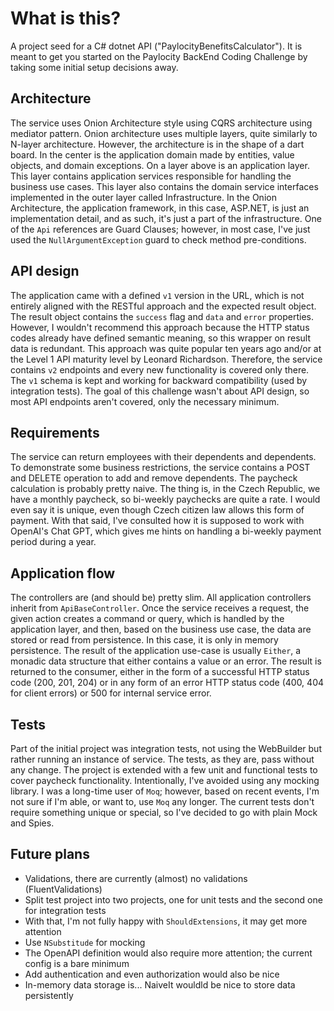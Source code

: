 # What is this?

A project seed for a C# dotnet API ("PaylocityBenefitsCalculator"). 
It is meant to get you started on the Paylocity BackEnd Coding Challenge by taking some initial setup decisions away.

## Architecture
The service uses Onion Architecture style using CQRS architecture using mediator pattern.
Onion architecture uses multiple layers, quite similarly to N-layer architecture. However, the architecture is in the shape of a dart board.
In the center is the application domain made by entities, value objects, and domain exceptions.
On a layer above is an application layer. This layer contains application services responsible for handling the business use cases.
This layer also contains the domain service interfaces implemented in the outer layer called Infrastructure.
In the Onion Architecture, the application framework, in this case, ASP.NET, is just an implementation detail, and as such, it's just a part of the infrastructure.
One of the `Api` references are Guard Clauses; however, in most case, I've just used the `NullArgumentException` guard to check method pre-conditions.

## API design
The application came with a defined `v1` version in the URL, which is not entirely aligned with the RESTful approach and the expected result object.
The result object contains the `success` flag and `data` and `error` properties. However, I wouldn't recommend this approach because the HTTP status codes
already have defined semantic meaning, so this wrapper on result data is redundant.
This approach was quite popular ten years ago and/or at the Level 1 API maturity level by Leonard Richardson.
Therefore, the service contains `v2` endpoints and every new functionality is covered only there.
The `v1` schema is kept and working for backward compatibility (used by integration tests).
The goal of this challenge wasn't about API design, so most API endpoints aren't covered, only the necessary minimum.

## Requirements
The service can return employees with their dependents and dependents. To demonstrate some business restrictions, the service
contains a POST and DELETE operation to add and remove dependents. The paycheck calculation is probably pretty naive. The thing is, in the Czech Republic, we have a monthly paycheck, so bi-weekly paychecks are quite a rate. I would even say it is unique, even though Czech citizen law allows this form of payment.
With that said, I've consulted how it is supposed to work with OpenAI's Chat GPT, which gives me hints on handling a bi-weekly payment period during a year.

## Application flow
The controllers are (and should be) pretty slim. All application controllers inherit from `ApiBaseController`. Once the service receives a request,
the given action creates a command or query, which is handled by the application layer, and then, based on the business use case, the data are stored or read from
persistence. In this case, it is only in memory persistence. The result of the application use-case is usually `Either`, a monadic data structure that either contains a value or an error.
The result is returned to the consumer, either in the form of a successful HTTP status code (200, 201, 204) or in any form of an error HTTP status code (400, 404 for client errors) or 500 for internal service error.

## Tests
Part of the initial project was integration tests, not using the WebBuilder but rather running an instance of service.
The tests, as they are, pass without any change. The project is extended with a few unit and functional tests to cover paycheck functionality.
Intentionally, I've avoided using any mocking library. I was a long-time user of `Moq`; however, based on recent events, I'm not sure if I'm able,
or want to, use `Moq` any longer.
The current tests don't require something unique or special, so I've decided to go with plain Mock and Spies.

## Future plans
- Validations, there are currently (almost) no validations (FluentValidations)
- Split test project into two projects, one for unit tests and the second one for integration tests
- With that, I'm not fully happy with `ShouldExtensions`, it may get more attention
- Use `NSubstitude` for mocking
- The OpenAPI definition would also require more attention; the current config is a bare minimum
- Add authentication and even authorization would also be nice
- In-memory data storage is... NaiveIt wouldld be nice to store data persistently
